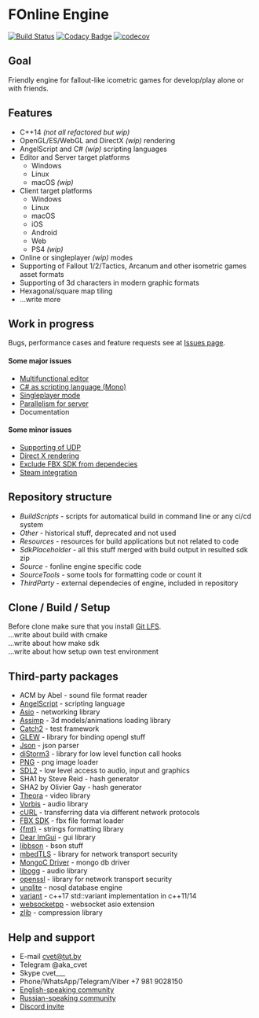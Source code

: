 # FOnline Engine

[![Build Status](https://ci.fonline.ru/buildStatus/icon?job=fonline/master)](https://ci.fonline.ru/blue/organizations/jenkins/fonline/activity)
[![Codacy Badge](https://api.codacy.com/project/badge/Grade/6c9c1cddf6ba4b58bfa94c729a73f315)](https://www.codacy.com/app/cvet/fonline?utm_source=github.com&amp;utm_medium=referral&amp;utm_content=cvet/fonline&amp;utm_campaign=Badge_Grade)
[![codecov](https://codecov.io/gh/cvet/fonline/branch/master/graph/badge.svg)](https://codecov.io/gh/cvet/fonline)

## Goal

Friendly engine for fallout-like icometric games for develop/play alone or with friends.

## Features

* C++14 *(not all refactored but wip)*
* OpenGL/ES/WebGL and DirectX *(wip)* rendering
* AngelScript and C# *(wip)* scripting languages
* Editor and Server target platforms
  * Windows
  * Linux
  * macOS *(wip)*
* Client target platforms
  * Windows
  * Linux
  * macOS
  * iOS
  * Android
  * Web
  * PS4 *(wip)*
* Online or singleplayer *(wip)* modes
* Supporting of Fallout 1/2/Tactics, Arcanum and other isometric games asset formats
* Supporting of 3d characters in modern graphic formats
* Hexagonal/square map tiling
* ...write more

## Work in progress

Bugs, performance cases and feature requests see at [Issues page](https://github.com/cvet/fonline/issues/12).

#### Some major issues

* [Multifunctional editor](https://github.com/cvet/fonline/issues/31)
* [C# as scripting language (Mono)](https://github.com/cvet/fonline/issues/37)
* [Singleplayer mode](https://github.com/cvet/fonline/issues/12)
* [Parallelism for server](https://github.com/cvet/fonline/issues/32)
* Documentation

#### Some minor issues

* [Supporting of UDP](https://github.com/cvet/fonline/issues/14)
* [Direct X rendering](https://github.com/cvet/fonline/issues/47)
* [Exclude FBX SDK from dependecies](https://github.com/cvet/fonline/issues/22)
* [Steam integration](https://github.com/cvet/fonline/issues/38)

## Repository structure

* *BuildScripts* - scripts for automatical build in command line or any ci/cd system
* *Other* - historical stuff, deprecated and not used
* *Resources* - resources for build applications but not related to code
* *SdkPlaceholder* - all this stuff merged with build output in resulted sdk zip
* *Source* - fonline engine specific code
* *SourceTools* - some tools for formatting code or count it
* *ThirdParty* - external dependecies of engine, included in repository

## Clone / Build / Setup

Before clone make sure that you install [Git LFS](https://git-lfs.github.com/).\
...write about build with cmake\
...write about how make sdk\
...write about how setup own test environment

## Third-party packages

* ACM by Abel - sound file format reader
* [AngelScript](https://www.angelcode.com/angelscript/) - scripting language
* [Asio](https://think-async.com/Asio/) - networking library
* [Assimp](http://www.assimp.org/) - 3d models/animations loading library
* [Catch2](https://github.com/catchorg/Catch2) - test framework
* [GLEW](http://glew.sourceforge.net/) - library for binding opengl stuff
* [Json](https://github.com/azadkuh/nlohmann_json_release) - json parser
* [diStorm3](https://github.com/gdabah/distorm) - library for low level function call hooks
* [PNG](http://www.libpng.org/pub/png/libpng.html) - png image loader
* [SDL2](https://www.libsdl.org/download-2.0.php) - low level access to audio, input and graphics
* SHA1 by Steve Reid - hash generator
* SHA2 by Olivier Gay - hash generator
* [Theora](https://www.theora.org/downloads/) - video library
* [Vorbis](https://xiph.org/vorbis/) - audio library
* [cURL](https://curl.haxx.se/) - transferring data via different network protocols
* [FBX SDK](https://www.autodesk.com/developer-network/platform-technologies/fbx-sdk-2018-1-1) - fbx file format loader
* [{fmt}](https://fmt.dev/latest/index.html) - strings formatting library
* [Dear ImGui](https://github.com/ocornut/imgui) - gui library
* [libbson](http://mongoc.org/libbson/current/index.html) - bson stuff
* [mbedTLS](https://tls.mbed.org/) - library for network transport security
* [MongoC Driver](https://github.com/mongodb/mongo-c-driver) - mongo db driver
* [libogg](https://xiph.org/ogg/) - audio library
* [openssl](https://www.openssl.org/) - library for network transport security
* [unqlite](https://unqlite.org/) - nosql database engine
* [variant](https://github.com/mapbox/variant) - c++17 std::variant implementation in c++11/14
* [websocketpp](https://github.com/zaphoyd/websocketpp) - websocket asio extension
* [zlib](https://www.zlib.net/) - compression library

## Help and support

* E-mail cvet@tut.by
* Telegram @aka_cvet
* Skype cvet___
* Phone/WhatsApp/Telegram/Viber +7 981 9028150
* [English-speaking community](https://fodev.net)
* [Russian-speaking community](https://fonline.ru)
* [Discord invite](https://discord.gg/xa6TbqU)
